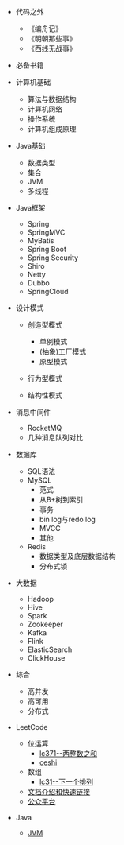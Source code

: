- 代码之外
  - 《编舟记》
  - 《明朝那些事》
  - 《西线无战事》
- 必备书籍

- 计算机基础
  - 算法与数据结构
  - 计算机网络
  - 操作系统
  - 计算机组成原理
- Java基础
  - 数据类型
  - 集合
  - JVM
  - 多线程
- Java框架
  - Spring
  - SpringMVC
  - MyBatis
  - Spring Boot
  - Spring Security
  - Shiro
  - Netty
  - Dubbo
  - SpringCloud

- 设计模式
  - 创造型模式
    - 单例模式
    - (抽象)工厂模式
    - 原型模式

  - 行为型模式
  - 结构性模式

- 消息中间件
  - RocketMQ
  - 几种消息队列对比

- 数据库
  - SQL语法
  - MySQL
    - 范式
    - 从B+树到索引
    - 事务
    - bin log与redo log
    - MVCC
    - 其他
  - Redis
    - 数据类型及底层数据结构
    - 分布式锁
- 大数据
  - Hadoop
  - Hive
  - Spark
  - Zookeeper
  - Kafka
  - Flink
  - ElasticSearch
  - ClickHouse

- 综合
  - 高并发
  - 高可用
  - 分布式
 
- LeetCode
  - 位运算
    - [lc371--两整数之和](leetcode/位运算/lc371.md)
    - [ceshi](leetcode/位运算/lc372.md)
  - 数组
    - [lc31--下一个排列](leetcode/数组/lc31.md)
  - [文档介绍和快速链接](README.md)
  - [公众平台](CONTACT.md)
- Java
  - [JVM](JVM.md)